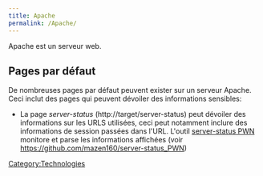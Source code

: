 ```yaml
---
title: Apache
permalink: /Apache/
---
```


Apache est un serveur web.

Pages par défaut
----------------

De nombreuses pages par défaut peuvent exister sur un serveur Apache. Ceci inclut des pages qui peuvent dévoiler des informations sensibles:

-   La page *server-status* (http://target/server-status) peut dévoiler des informations sur les URLS utilisées, ceci peut notamment inclure des informations de session passées dans l'URL. L'outil [server-status PWN](http://blog.mazinahmed.net/2017/01/exploiting-misconfigured-apache-server-status-instances.html) monitore et parse les informations affichées (voir <https://github.com/mazen160/server-status_PWN>)

[Category:Technologies](/Category:Technologies "wikilink")